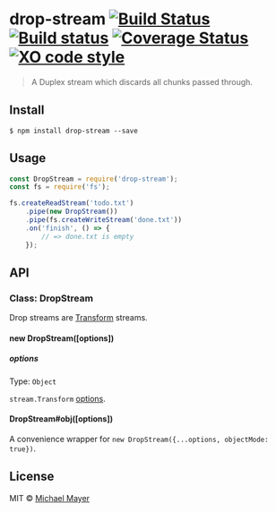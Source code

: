 # drop-stream [![Build Status](https://travis-ci.org/schnittstabil/drop-stream.svg?branch=master)](https://travis-ci.org/schnittstabil/drop-stream) [![Build status](https://ci.appveyor.com/api/projects/status/0jxydpkl8yflp3t4/branch/master?svg=true)](https://ci.appveyor.com/project/schnittstabil/drop-stream/branch/master) [![Coverage Status](https://coveralls.io/repos/github/schnittstabil/drop-stream/badge.svg?branch=master)](https://coveralls.io/github/schnittstabil/drop-stream?branch=master) [![XO code style](https://img.shields.io/badge/code_style-XO-5ed9c7.svg)](https://github.com/sindresorhus/xo)

> A Duplex stream which discards all chunks passed through.

## Install

```
$ npm install drop-stream --save
```

## Usage

```js
const DropStream = require('drop-stream');
const fs = require('fs');

fs.createReadStream('todo.txt')
	.pipe(new DropStream())
	.pipe(fs.createWriteStream('done.txt'))
	.on('finish', () => {
		// => done.txt is empty
	});
```

## API

### Class: DropStream

Drop streams are [Transform](http://nodejs.org/api/stream.html#stream_class_stream_transform) streams.

#### new DropStream([options])

##### options

Type: `Object`

`stream.Transform` [options](http://nodejs.org/api/stream.html#stream_new_stream_transform_options).

#### DropStream#obj([options])

A convenience wrapper for `new DropStream({...options, objectMode: true})`.

## License

MIT © [Michael Mayer](http://schnittstabil.de)
